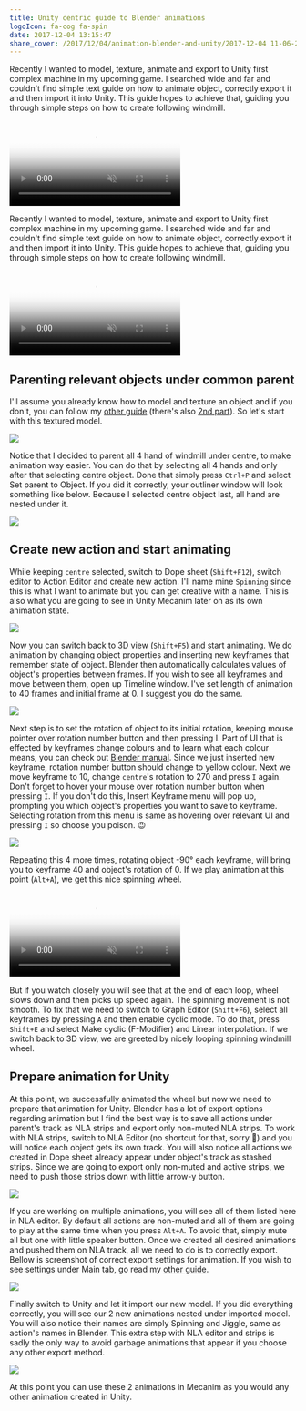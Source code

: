 ```yaml
---
title: Unity centric guide to Blender animations
logoIcon: fa-cog fa-spin
date: 2017-12-04 13:15:47
share_cover: /2017/12/04/animation-blender-and-unity/2017-12-04 11-06-24.png
---
```


Recently I wanted to model, texture, animate and export to Unity first complex machine in my upcoming game. I searched wide and far and couldn't find simple text guide on how to animate object, correctly export it and then import it into Unity. This guide hopes to achieve that, guiding you through simple steps on how to create following windmill.

<video poster="/2017/12/04/animation-blender-and-unity/2017-12-04 11-06-24.png" preload="auto" autoplay="autoplay" muted="muted" loop="loop" webkit-playsinline="">
		<source src="/2017/12/04/animation-blender-and-unity/2017-12-04 11-06-24.mp4" type="video/mp4">
</video>

<!-- more -->

Recently I wanted to model, texture, animate and export to Unity first complex machine in my upcoming game. I searched wide and far and couldn't find simple text guide on how to animate object, correctly export it and then import it into Unity. This guide hopes to achieve that, guiding you through simple steps on how to create following windmill.

<video poster="/2017/12/04/animation-blender-and-unity/2017-12-04 11-06-24.png" preload="auto" autoplay="autoplay" muted="muted" loop="loop" webkit-playsinline="">
		<source src="/2017/12/04/animation-blender-and-unity/2017-12-04 11-06-24.mp4" type="video/mp4">
</video>

## Parenting relevant objects under common parent

I'll assume you already know how to model and texture an object and if you don't, you can follow my [other guide](/2017/11/13/Texturing-and-UV-mapping/) (there's also [2nd part](/2017/11/14/Importing-Blender-models-into-Unity/)). So let's start with this textured model.


![](step1.png)

Notice that I decided to parent all 4 hand of windmill under centre, to make animation way easier. You can do that by selecting all 4 hands and only after that selecting centre object. Done that simply press `Ctrl+P` and select Set parent to Object. If you did it correctly, your outliner window will look something like below. Because I selected centre object last, all hand are nested under it.  

![](step2.png)

## Create new action and start animating

While keeping `centre` selected, switch to Dope sheet (`Shift+F12`), switch editor to Action Editor and create new action. I'll name mine `Spinning` since this is what I want to animate but you can get creative with a name. This is also what you are going to see in Unity Mecanim later on as its own animation state.

![](step3.png)

Now you can switch back to 3D view (`Shift+F5`) and start animating. We do animation by changing object properties and inserting new keyframes that remember state of object. Blender then automatically calculates values of object's properties between frames. If you wish to see all keyframes and move between them, open up Timeline window. I've set length of animation to 40 frames and initial frame at 0. I suggest you do the same.

![](step4.png)

Next step is to set the rotation of object to its initial rotation, keeping mouse pointer over rotation number button and then pressing I. Part of UI that is effected by keyframes change colours and to learn what each colour means, you can check out [Blender manual](https://docs.blender.org/manual/en/dev/animation/introduction.html#state-colors). Since we just inserted new keyframe, rotation number button should change to yellow colour. Next we move keyframe to 10, change `centre`'s rotation to 270 and press `I` again. Don't forget to hover your mouse over rotation number button when pressing `I`. If you don't do this, Insert Keyframe menu will pop up, prompting you which object's properties you want to save to keyframe. Selecting rotation from this menu is same as hovering over relevant UI and pressing `I` so choose you poison. 😉 

![](step5.png)

Repeating this 4 more times, rotating object -90° each keyframe, will bring you to keyframe 40 and object's rotation of 0. If we play animation at this point (`Alt+A`), we get this nice spinning wheel. 

<video poster="/2017/12/04/animation-blender-and-unity/2017-12-04 12-11-53.png" preload="auto" autoplay="autoplay" muted="muted" loop="loop" webkit-playsinline="">
		<source src="/2017/12/04/animation-blender-and-unity/2017-12-04 12-11-53.mp4" type="video/mp4">
</video>

But if you watch closely you will see that at the end of each loop, wheel slows down and then picks up speed again. The spinning movement is not smooth. To fix that we need to switch to Graph Editor (`Shift+F6`), select all keyframes by pressing `A` and then enable cyclic mode. To do that, press `Shift+E` and select Make cyclic (F-Modifier) and Linear interpolation. If we switch back to 3D view, we are greeted by nicely looping spinning windmill wheel.

## Prepare animation for Unity

At this point, we successfully animated the wheel but now we need to prepare that animation for Unity. Blender has a lot of export options regarding animation but I find the best way is to save all actions under parent's track as NLA strips and export only non-muted NLA strips. To work with NLA strips, switch to NLA Editor (no shortcut for that, sorry 🙁) and you will notice each object gets its own track. You will also notice all actions we created in Dope sheet already appear under object's track as stashed strips. Since we are going to export only non-muted and active strips, we need to push those strips down with little arrow-y button.

![](step6.png)

If you are working on multiple animations, you will see all of them listed here in NLA editor. By default all actions are non-muted and all of them are going to play at the same time when you press `Alt+A`. To avoid that, simply mute all but one with little speaker button. Once we created all desired animations and pushed them on NLA track, all we need to do is to correctly export. Bellow is screenshot of correct export settings for animation. If you wish to see settings under Main tab, go read my [other guide](/2017/11/14/Importing-Blender-models-into-Unity/). 

![](step7.png)

Finally switch to Unity and let it import our new model. If you did everything correctly, you will see our 2 new animations nested under imported model. You will also notice their names are simply Spinning and Jiggle, same as action's names in Blender. This extra step with NLA editor and strips is sadly the only way to avoid garbage animations that appear if you choose any other export method.

![](step8.png)

At this point you can use these 2 animations in Mecanim as you would any other animation created in Unity. 